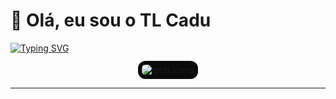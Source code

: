 # 👋 Olá, eu sou o TL Cadu

<a href="https://git.io/typing-svg">
  <img src="https://readme-typing-svg.herokuapp.com?font=Fira+Code&pause=1000&color=8322F7&width=435&lines=Desenvolvedor+JAVA+jr" alt="Typing SVG" />
</a>

<p align="center" style="margin-top:12px;">
  <!-- ícones com cantos arredondados (use inline style border-radius) -->
  <img src="https://skillicons.dev/icons?i=git,docker,figma,java,spring,postgresql,mysql,idea" alt="tech icons" style="border-radius:12px;padding:6px;background:#0b0b0b;"/>
</p>

---
